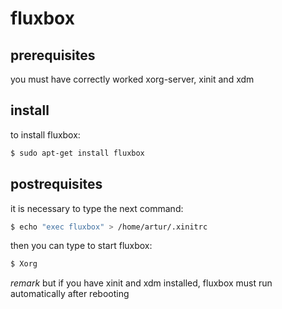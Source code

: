 # fluxbox

## prerequisites
you must have correctly worked xorg-server, xinit and xdm

 
## install
to install fluxbox:
```sh
$ sudo apt-get install fluxbox
```


## postrequisites
it is necessary to type the next command:
```sh
$ echo "exec fluxbox" > /home/artur/.xinitrc
```

then you can type to start fluxbox:
```sh
$ Xorg
```
 
*remark*
but if you have xinit and xdm installed,
fluxbox must run automatically after rebooting

